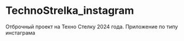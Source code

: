 # TechnoStrelka_instagram
Отброчный проект на Техно Стелку 2024 года. Приложение по типу инстаграма
